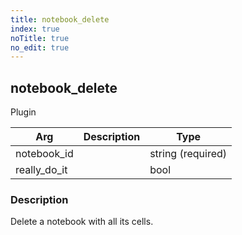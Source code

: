 ```yaml
---
title: notebook_delete
index: true
noTitle: true
no_edit: true
---
```




<div class="vql_item"></div>


## notebook_delete
<span class='vql_type pull-right page-header'>Plugin</span>



<div class="vqlargs"></div>

Arg | Description | Type
----|-------------|-----
notebook_id||string (required)
really_do_it||bool

### Description

Delete a notebook with all its cells. 

